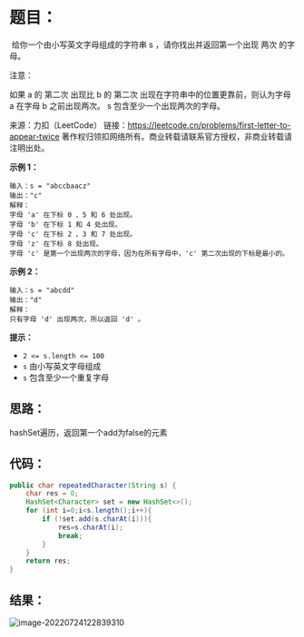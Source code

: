 # 题目：

​	给你一个由小写英文字母组成的字符串 s ，请你找出并返回第一个出现 两次 的字母。	

注意：

如果 a 的 第二次 出现比 b 的 第二次 出现在字符串中的位置更靠前，则认为字母 a 在字母 b 之前出现两次。
s 包含至少一个出现两次的字母。

来源：力扣（LeetCode）
链接：https://leetcode.cn/problems/first-letter-to-appear-twice
著作权归领扣网络所有。商业转载请联系官方授权，非商业转载请注明出处。

<!--more-->

**示例 1：**

```
输入：s = "abccbaacz"
输出："c"
解释：
字母 'a' 在下标 0 、5 和 6 处出现。
字母 'b' 在下标 1 和 4 处出现。
字母 'c' 在下标 2 、3 和 7 处出现。
字母 'z' 在下标 8 处出现。
字母 'c' 是第一个出现两次的字母，因为在所有字母中，'c' 第二次出现的下标是最小的。
```

**示例 2：**

```
输入：s = "abcdd"
输出："d"
解释：
只有字母 'd' 出现两次，所以返回 'd' 。
```

**提示：**

- `2 <= s.length <= 100`
- `s` 由小写英文字母组成
- `s` 包含至少一个重复字母

## 思路：

hashSet遍历，返回第一个add为false的元素

## 代码：

```java
public char repeatedCharacter(String s) {
    char res = 0;
    HashSet<Character> set = new HashSet<>();
    for (int i=0;i<s.length();i++){
        if (!set.add(s.charAt(i))){
            res=s.charAt(i);
            break;
        }
    }
    return res;
}
```

## 结果：

![image-20220724122839310](https://misteryliu.oss-cn-beijing.aliyuncs.com/imageimage-20220724122839310.png)
